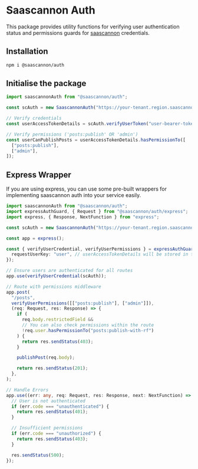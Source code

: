 # Saascannon Auth

This package provides utility functions for verifying user authentication status and permissions guards for [saascannon](https://saascannon.com) credentials.

## Installation

```zsh
npm i @saascannon/auth
```

## Initialise the package

```ts
import saascannonAuth from "@saascannon/auth";

const scAuth = new SaascannonAuth("https://your-tenant.region.saascannon.app");

// Verify credentials
const userAccessTokenDetails = scAuth.verifyUserToken("user-bearer-token");

// Verify permissions ('posts:publish' OR 'admin')
const userCanPublishPosts = userAccessTokenDetails.hasPermissionTo([
  ["posts:publish"],
  ["admin"],
]);
```

## Express Wrapper

If you are using express, you can use some pre-built wrappers for implementing saascannon auth into your service easily.

```ts
import saascannonAuth from "@saascannon/auth";
import expressAuthGuard, { Request } from "@saascannon/auth/express";
import express, { Response, NextFunction } from "express";

const scAuth = new SaascannonAuth("https://your-tenant.region.saascannon.app");

const app = express();

const { verifyUserCredential, verifyUserPermissions } = expressAuthGuard({
  requestUserKey: "user", // userAccessTokenDetails will be stored in the 'user' key of the request object
});

// Ensure users are authenticated for all routes
app.use(verifyUserCredential(scAuth));

// Route with permissions middleware
app.post(
  "/posts",
  verifyUserPermissions([["posts:publish"], ["admin"]]),
  (req: Request, res: Response) => {
    if (
      req.body.restrictedField &&
      // You can also check permissions within the route
      !req.user.hasPermissionTo("posts:publish-with-rf")
    ) {
      return res.sendStatus(403);
    }

    publishPost(req.body);

    return res.sendStatus(201);
  },
);

// Handle Errors
app.use((err: any, req: Request, res: Response, next: NextFunction) => {
  // User is not authenticated
  if (err.code === "unauthenticated") {
    return res.sendStatus(401);
  }

  // Insufficient permissions
  if (err.code === "unauthorized") {
    return res.sendStatus(403);
  }

  res.sendStatus(500);
});
```
